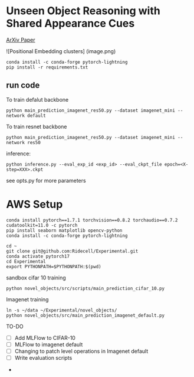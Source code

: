 # Unseen Object Reasoning with Shared Appearance Cues
[ArXiv Paper](https://arxiv.org/pdf/2406.15565)

![Positional Embedding clusters] (image.png)
~~~
conda install -c conda-forge pytorch-lightning
pip install -r requirements.txt
~~~

## run code
To train defalut backbone
~~~
python main_prediction_imagenet_res50.py --dataset imagenet_mini --network default
~~~
To train resnet backbone
~~~
python main_prediction_imagenet_res50.py --dataset imagenet_mini --network res50
~~~

inference:
~~~
python inference.py --eval_exp_id <exp_id> --eval_ckpt_file epoch=<X-step=XXX>.ckpt
~~~

see opts.py for more parameters

# AWS Setup


~~~
conda install pytorch==1.7.1 torchvision==0.8.2 torchaudio==0.7.2 cudatoolkit=11.0 -c pytorch
pip install seaborn matplotlib opencv-python
conda install -c conda-forge pytorch-lightning
~~~


~~~
cd ~
git clone git@github.com:Ridecell/Experimental.git
conda activate pytorch17
cd Experimental
export PYTHONPATH=$PYTHONPATH:$(pwd)
~~~

sandbox cifar 10 training
~~~
python novel_objects/src/scripts/main_prediction_cifar_10.py
~~~

Imagenet training
~~~
ln -s ~/data ~/Experimental/novel_objects/
python novel_objects/src/main_prediction_imagenet_default.py
~~~

TO-DO

- [ ] Add MLFlow to CIFAR-10
- [ ] MLFlow to imagenet default
- [ ] Changing to patch level operations in Imagenet default
- [ ] Write evaluation scripts
- 
